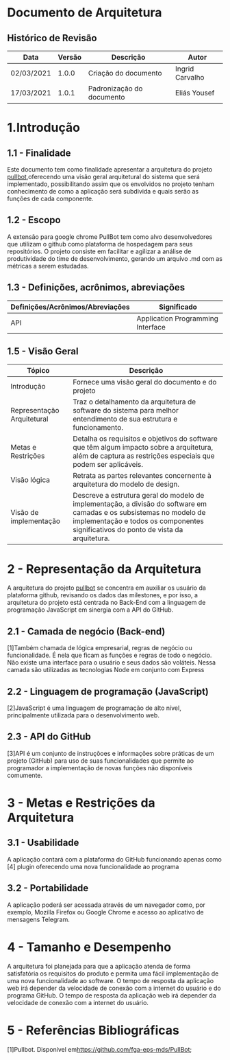 # Documento de Arquitetura

## Histórico de Revisão
 Data | Versão | Descrição | Autor
--- | --- | --- | ---
02/03/2021 | 1.0.0 | Criação do documento | Ingrid Carvalho
17/03/2021 | 1.0.1 | Padronização do documento | Eliás Yousef
# 1.Introdução
## 1.1 - Finalidade
Este documento tem como finalidade apresentar a arquitetura do projeto [pullbot](),oferecendo uma visão geral arquitetural do sistema que será implementado, possibilitando assim que os envolvidos no projeto tenham conhecimento de como a aplicação será subdivida e quais serão as funções de cada componente.

## 1.2 - Escopo
A extensão para google chrome PullBot tem como alvo desenvolvedores que utilizam o github como plataforma de hospedagem para seus repositórios. O projeto consiste em facilitar e agilizar a análise de produtividade do time de desenvolvimento, gerando um arquivo .md com as métricas a serem estudadas.
## 1.3 - Definições, acrônimos, abreviações
Definições/Acrônimos/Abreviações| Significado
--- | ---
API | Application Programming Interface

## 1.5 - Visão Geral

Tópico | Descrição
------ | ----------
Introdução | Fornece uma visão geral do documento e do projeto
Representação Arquitetural | Traz o detalhamento da arquitetura de software do sistema para melhor entendimento de sua estrutura e funcionamento.
Metas e Restrições | Detalha os requisitos e objetivos do software que têm algum impacto sobre a arquitetura, além de captura as restrições especiais que podem ser aplicáveis.
Visão lógica | Retrata as partes relevantes concernente à arquitetura do modelo de design.
Visão de implementação | Descreve a estrutura geral do modelo de implementação, a divisão do software em camadas e os subsistemas no modelo de implementação e todos os componentes significativos do ponto de vista da arquitetura.
# 2 - Representação da Arquitetura
A arquitetura do projeto [pullbot]() se concentra em auxiliar os usuário da plataforma github, revisando os dados das milestones, e por isso, a arquitetura do projeto está centrada no Back-End com a linguagem de programação JavaScript em sinergia com a API do GitHub.
## 2.1 - Camada de negócio (Back-end)
[1]Também chamada de lógica empresarial, regras de negócio ou funcionalidade. É nela que ficam as funções e regras de todo o negócio. Não existe uma interface para o usuário e seus dados são voláteis. Nessa camada são utilizadas as tecnologias Node em conjunto com Express
## 2.2 - Linguagem de programação (JavaScript)
[2]JavaScript é uma linguagem de programação de alto nível, principalmente utilizada para o desenvolvimento web.
## 2.3 - API do GitHub
[3]API é um conjunto de instruçõoes e informações sobre práticas de um projeto (GitHub) para uso de suas funcionalidades que permite ao programador a implementação de novas funções não disponíveis comumente.

# 3 - Metas e Restrições da Arquitetura
## 3.1 - Usabilidade
A aplicação contará com a plataforma do GitHub funcionando apenas como [4] plugin oferecendo uma nova funcionalidade ao programa

## 3.2 - Portabilidade
A aplicação poderá ser acessada através de um navegador como, por exemplo, Mozilla Firefox ou Google Chrome e acesso ao aplicativo de mensagens Telegram.
# 4 - Tamanho e Desempenho
A arquitetura foi planejada para que a aplicação atenda de forma satisfatória os requisitos do produto e permita uma fácil implementação de uma nova funcionalidade ao software.
O tempo de resposta da aplicação web irá depender da velocidade de conexão com a internet do usuário e do programa GitHub.
O tempo de resposta da aplicação web irá depender da velocidade de conexão com a internet do usuário.

# 5 - Referências Bibliográficas
[1]Pullbot. Disponível em<https://github.com/fga-eps-mds/PullBot>;